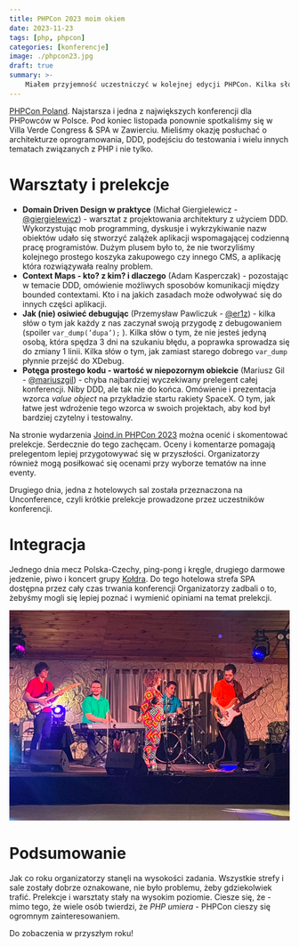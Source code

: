 ```yaml
---  
title: PHPCon 2023 moim okiem
date: 2023-11-23
tags: [php, phpcon]
categories: [konferencje]
image: ./phpcon23.jpg
draft: true
summary: >-
    Miałem przyjemność uczestniczyć w kolejnej edycji PHPCon. Kilka słów o organizacji, warsztatach i prelekcjach. 
---
```


[PHPCon Poland](https://phpcon.pl "https://phpcon.pl"). Najstarsza i jedna z największych konferencji dla PHPowców w Polsce. Pod koniec listopada ponownie spotkaliśmy się w Villa Verde Congress & SPA w Zawierciu. Mieliśmy okazję posłuchać o architekturze oprogramowania, DDD, podejściu do testowania i wielu innych tematach związanych z PHP i nie tylko.

# Warsztaty i prelekcje

- **Domain Driven Design w praktyce** (Michał Giergielewicz - [@giergielewicz](https://twitter.com/giergielewicz "https://twitter.com/giergielewicz")) - warsztat z  projektowania architektury z użyciem DDD. Wykorzystując mob programming, dyskusje i wykrzykiwanie nazw obiektów udało się stworzyć zalążek aplikacji wspomagającej codzienną pracę programistów. Dużym plusem było to, że nie tworzyliśmy kolejnego prostego koszyka zakupowego czy innego CMS, a aplikację która rozwiązywała realny problem.
- **Context Maps - kto? z kim? i dlaczego** (Adam Kasperczak) - pozostając w temacie DDD, omówienie możliwych sposobów komunikacji między bounded contextami. Kto i na jakich zasadach może odwoływać się do innych części aplikacji.
- **Jak (nie) osiwieć debugując** (Przemysław Pawliczuk - [@er1z](https://twitter.com/er1z "https://twitter.com/er1z")) - kilka słów o tym jak każdy z nas zaczynał swoją przygodę z debugowaniem (spoiler `var_dump(’dupa’);` ). Kilka słów o tym, że nie jesteś jedyną osobą, która spędza 3 dni na szukaniu błędu, a poprawka sprowadza się do zmiany 1 linii. Kilka słów o tym, jak zamiast starego dobrego `var_dump`  płynnie przejść do XDebug.
- **Potęga prostego kodu - wartość w niepozornym obiekcie** (Mariusz Gil - [@mariuszgil](https://twitter.com/mariuszgil "https://twitter.com/mariuszgil")) - chyba najbardziej wyczekiwany prelegent całej konferencji. Niby DDD, ale tak nie do końca. Omówienie i prezentacja wzorca _value object_ na przykładzie startu rakiety SpaceX. O tym, jak łatwe jest wdrożenie tego wzorca w swoich projektach, aby kod był bardziej czytelny i testowalny.

Na stronie wydarzenia [Joind.in PHPCon 2023](https://joind.in/event/phpcon-poland-2023 "https://joind.in/event/phpcon-poland-2023") można ocenić i skomentować prelekcje. Serdecznie do tego zachęcam. Oceny i komentarze pomagają prelegentom lepiej przygotowywać się w przyszłości. Organizatorzy również mogą posiłkować się ocenami przy wyborze tematów na inne eventy.

Drugiego dnia, jedna z hotelowych sal została przeznaczona na Unconference, czyli krótkie prelekcje prowadzone przez uczestników konferencji.

# Integracja

Jednego dnia mecz Polska-Czechy, ping-pong i kręgle, drugiego darmowe jedzenie, piwo i koncert grupy [Kołdra](https://www.youtube.com/@koldrateam "https://www.youtube.com/@koldrateam"). Do tego hotelowa strefa SPA dostępna przez cały czas trwania konferencji Organizatorzy zadbali o to, żebyśmy mogli się lepiej poznać i wymienić opiniami na temat prelekcji.

![Grupa Kołdra](koldra.jpg "Grupa Kołdra")

# Podsumowanie

Jak co roku organizatorzy stanęli na wysokości zadania. Wszystkie strefy i sale zostały dobrze oznakowane, nie było problemu, żeby gdziekolwiek trafić. Prelekcje i warsztaty stały na wysokim poziomie. Ciesze się, że - mimo tego, że wiele osób twierdzi, że _PHP umiera_ - PHPCon cieszy się ogromnym zainteresowaniem.

Do zobaczenia w przyszłym roku!
